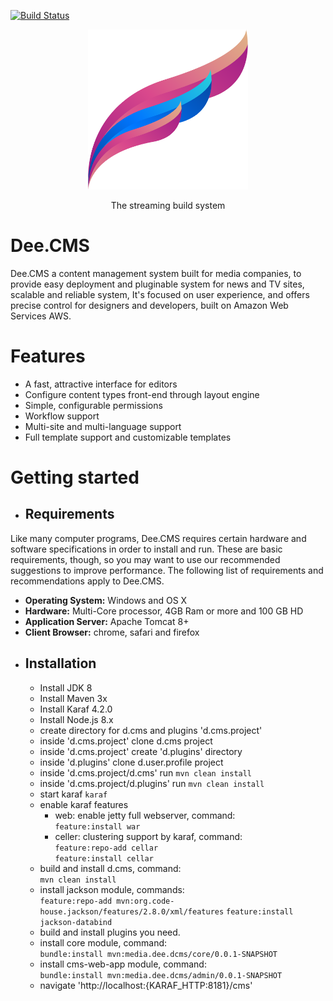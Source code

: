 [![Build Status](https://semaphoreci.com/api/v1/anasaswad/d-cms/branches/master/shields_badge.svg)](https://semaphoreci.com/anasaswad/d-cms)

<p align="center">
  <a href="https://gulpjs.com">
    <img height="256" width="256" src="https://raw.githubusercontent.com/alaan-tv/d.cms/master/cms-web-app/src/main/front-end/public/img/logo.svg">
  </a>
  <p align="center">The streaming build system</p>
</p>

# Dee.CMS
Dee.CMS a content management system built for media companies, to provide easy deployment and pluginable system for news and TV sites, scalable and reliable system, It's focused on user experience, and offers precise control for designers and developers, built on Amazon Web Services AWS.
# Features
* A fast, attractive interface for editors
* Configure content types front-end through layout engine
* Simple, configurable permissions
* Workflow support
* Multi-site and multi-language support
* Full template support and customizable templates


# Getting started
* ## Requirements
 Like many computer programs, Dee.CMS requires certain hardware and software specifications in order to install and run. These are basic requirements, though, so you may want to use our recommended suggestions to improve performance. The following list of requirements and recommendations apply to Dee.CMS.
  * **Operating System:** Windows and OS X
  * **Hardware:** Multi-Core processor, 4GB Ram or more and 100 GB HD
  * **Application Server:** Apache Tomcat 8+
  * **Client Browser:** chrome, safari and firefox
* ## Installation
  * Install JDK 8
  * Install Maven 3x
  * Install Karaf 4.2.0
  * Install Node.js 8.x
  * create directory for d.cms and plugins 'd.cms.project'
  * inside 'd.cms.project' clone d.cms project
  * inside 'd.cms.project' create 'd.plugins' directory
  * inside 'd.plugins' clone d.user.profile project
  * inside 'd.cms.project/d.cms' run ``mvn clean install``
  * inside 'd.cms.project/d.plugins' run ``mvn clean install``
  * start karaf ``karaf``
  * enable karaf features
    * web: enable jetty full webserver, command:<br/>
        ``feature:install war``
    * celler: clustering support by karaf, command: <br/>
    ``feature:repo-add cellar``<br/>
    ``feature:install cellar``
  * build and install d.cms, command:<br/>
    ``mvn clean install``
  * install jackson module, commands:<br/>
    ``feature:repo-add mvn:org.code-house.jackson/features/2.8.0/xml/features``
    ``feature:install jackson-databind``
  * build and install plugins you need.
  * install core module, command:<br/>
      ``bundle:install mvn:media.dee.dcms/core/0.0.1-SNAPSHOT``
  * install cms-web-app module, command:<br/>
    ``bundle:install mvn:media.dee.dcms/admin/0.0.1-SNAPSHOT``
  * navigate 'http://localhost:{KARAF_HTTP:8181}/cms'